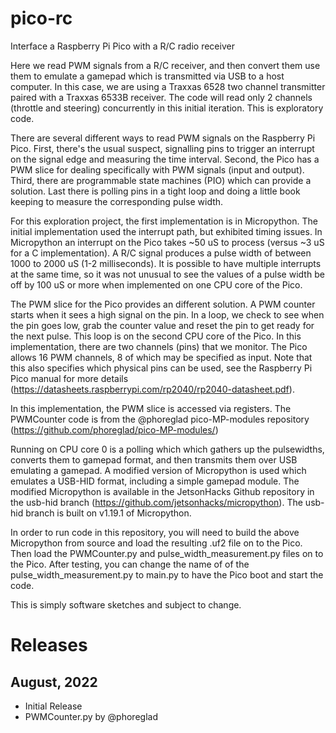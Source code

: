 # pico-rc
Interface a Raspberry Pi Pico with a R/C radio receiver

Here we read PWM signals from a R/C receiver, and then convert them use them to emulate a gamepad which is transmitted via USB to a host computer. In this case, we are using a Traxxas 6528 two channel transmitter paired with a Traxxas 6533B receiver. The code will read only 2 channels (throttle and steering) concurrently in this initial iteration. This is exploratory code.

There are several different ways to read PWM signals on the Raspberry Pi Pico. First, there's the usual suspect, signalling pins to trigger an interrupt on the signal edge and measuring the time interval. Second, the Pico has a PWM slice for dealing specifically with PWM signals (input and output). Third, there are programmable state machines (PIO) which can provide a solution. Last there is polling pins in a tight loop and doing a little book keeping to measure the corresponding pulse width.

For this exploration project, the first implementation is in Micropython. The initial implementation used the interrupt path, but exhibited timing issues. In Micropython an interrupt on the Pico takes ~50 uS to process (versus ~3 uS for a C implementation). A R/C signal produces a pulse width of between 1000 to 2000 uS (1-2 milliseconds). It is possible to have multiple interrupts at the same time, so it was not unusual to see the values of a pulse width be off by 100 uS or more when implemented on one CPU core of the Pico. 

The PWM slice for the Pico provides an different solution. A PWM counter starts when it sees a high signal on the pin. In a loop, we check to see when the pin goes low, grab the counter value and reset the pin to get ready for the next pulse. This loop is on the second CPU core of the Pico. In this implementation, there are two channels (pins) that we monitor. The Pico allows 16 PWM channels, 8 of which may be specified as input. Note that this also specifies which physical pins can be used, see the Raspberry Pi Pico manual for more details (https://datasheets.raspberrypi.com/rp2040/rp2040-datasheet.pdf).

In this implementation, the PWM slice is accessed via registers. The PWMCounter code is from the @phoreglad pico-MP-modules repository (https://github.com/phoreglad/pico-MP-modules/) 

Running on CPU core 0 is a polling which which gathers up the pulsewidths, converts them to gamepad format, and then transmits them over USB emulating a gamepad. A modified version of Micropython is used which emulates a USB-HID format, including a simple gamepad module. The modified Micropython is available in the JetsonHacks Github repository in the usb-hid branch (https://github.com/jetsonhacks/micropython). The usb-hid branch is built on v1.19.1 of Micropython. 

In order to run code in this repository, you will need to build the above Micropython from source and load the resulting .uf2 file on to the Pico. Then load the PWMCounter.py and pulse_width_measurement.py files on to the Pico. After testing, you can change the name of of the pulse_width_measurement.py to main.py to have the Pico boot and start the code.

This is simply software sketches and subject to change.


# Releases

## August, 2022
* Initial Release
* PWMCounter.py by @phoreglad 

  


